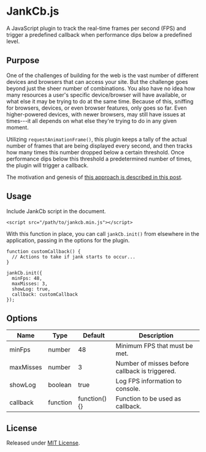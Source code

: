 # JankCb.js

A JavaScript plugin to track the real-time frames per second (FPS) and trigger a predefined callback when performance dips below a predefined level. 

## Purpose

One of the challenges of building for the web is the vast number of different devices and browsers that can access your site. But the challenge goes beyond just the sheer number of combinations. You also have no idea how many resources a user's specific device/browser will have available, or what else it may be trying to do at the same time. Because of this, sniffing for browsers, devices, or even browser features, only goes so far. Even higher-powered devices, with newer browsers, may still have issues at times---it all depends on what else they're trying to do in any given moment.

Utilizing `requestAnimationFrame()`, this plugin keeps a tally of the actual number of frames that are being displayed every second, and then tracks how many times this number dropped below a certain threshold. Once performance dips below this threshold a predetermined number of times, the plugin will trigger a callback. 

The motivation and genesis of [this approach is described in this post](https://www.afasterweb.com/2018/06/29/responding-to-jank-in-real-time/).


## Usage

Include JankCb script in the document.

    <script src="/path/to/jankcb.min.js"></script>

With this function in place, you can call `jankCb.init()` from elsewhere in the application, passing in the options for the plugin.

    function customCallback() {
      // Actions to take if jank starts to occur...
    }

    jankCb.init({ 
      minFps: 48,  
      maxMisses: 3,
      showLog: true,
      callback: customCallback
    });


## Options

| Name | Type | Default | Description |
|------|------|---------|-------------|
| minFps | number | 48 | Minimum FPS that must be met. |
| maxMisses | number | 3 | Number of misses before callback is triggered. |
| showLog | boolean | true | Log FPS information to console. |
| callback | function | function() {} | Function to be used as callback. |


## License

Released under [MIT License](https://opensource.org/licenses/MIT).
